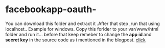 # facebookapp-oauth-

You can download this folder and extract it .After that step ,run that using localhost..
Example for windows.
Copy this forlder to your var/www/html folder and run it...
before that keep remeber to change the <b>app id </b>and <b>secret key</b> in the source code as i mentioned in the blogpost.
<a href=http://comptersecurity.blogspot.com/2017/05/facebook-app-oauth-20.html>click</a>
